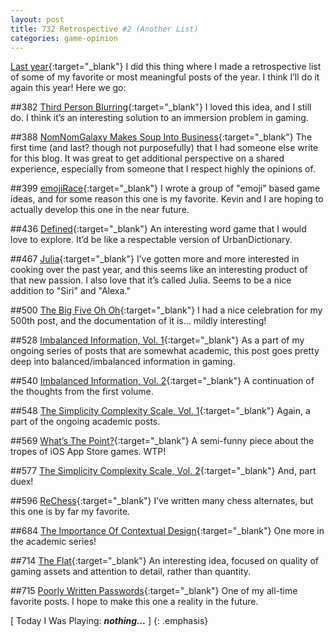 ```yaml
---
layout: post
title: 732 Retrospective #2 (Another List)
categories: game-opinion
---
```

[Last year](http://www.foster-douglas.com/games/367-retrospective-the-list/){:target="_blank"} I did this thing where I made a retrospective list of some of my favorite or most meaningful posts of the year.  I think I’ll do it again this year! Here we go:

##382 [Third Person Blurring](http://www.foster-douglas.com/games/382-third-person-blurring/){:target="_blank"}
I loved this idea, and I still do.  I think it’s an interesting solution to an immersion problem in gaming.

##388 [NomNomGalaxy Makes Soup Into Business](http://www.foster-douglas.com/games/388-nomnomgalaxy-makes-soup-into-business/){:target="_blank"}
The first time (and last? though not purposefully) that I had someone else write for this blog.  It was great to get additional perspective on a shared experience, especially from someone that I respect highly the opinions of.

##399 [emojiRace](http://www.foster-douglas.com/games/399-emojirace/){:target="_blank"}
I wrote a group of "emoji" based game ideas, and for some reason this one is my favorite.  Kevin and I are hoping to actually develop this one in the near future.

##436 [Defined](http://www.foster-douglas.com/games/436-defined/){:target="_blank"}
An interesting word game that I would love to explore.  It’d be like a respectable version of UrbanDictionary.

##467 [Julia](http://www.foster-douglas.com/games/467-julia/){:target="_blank"}
I’ve gotten more and more interested in cooking over the past year, and this seems like an interesting product of that new passion.  I also love that it’s called Julia.  Seems to be a nice addition to "Siri" and "Alexa."

##500 [The Big Five Oh Oh](http://www.foster-douglas.com/games/500-the-big-five-oh-oh/){:target="_blank"}
I had a nice celebration for my 500th post, and the documentation of it is… mildly interesting!

##528 [Imbalanced Information, Vol. 1](http://www.foster-douglas.com/games/528-imbalanced-information-vol-1/){:target="_blank"}
As a part of my ongoing series of posts that are somewhat academic, this post goes pretty deep into balanced/imbalanced information in gaming.

##540 [Imbalanced Information, Vol. 2](http://www.foster-douglas.com/games/540-imbalanced-information-vol-2/){:target="_blank"}
A continuation of the thoughts from the first volume.

##548 [The Simplicity Complexity Scale, Vol. 1](http://www.foster-douglas.com/games/548-the-simplicity-complexity-scale-vol-1/){:target="_blank"}
Again, a part of the ongoing academic posts.

##569 [What’s The Point?](http://www.foster-douglas.com/games/569-wtp/){:target="_blank"}
A semi-funny piece about the tropes of iOS App Store games. WTP!

##577 [The Simplicity Complexity Scale, Vol. 2](http://www.foster-douglas.com/games/577-the-simplicity-complexity-scale-vol-2/){:target="_blank"}
And, part duex!

##596 [ReChess](http://www.foster-douglas.com/games/596-rechess/){:target="_blank"} 
I’ve written many chess alternates, but this one is by far my favorite.

##684 [The Importance Of Contextual Design](http://www.foster-douglas.com/games/684-the-importance-of-contextual-design/){:target="_blank"}
One more in the academic series!

##714 [The Flat](http://www.foster-douglas.com/games/714-the-flat/){:target="_blank"} 
An interesting idea, focused on quality of gaming assets and attention to detail, rather than quantity. 

##715 [Poorly Written Passwords](http://www.foster-douglas.com/games/715-poorly-written-passwords/){:target="_blank"}
One of my all-time favorite posts.  I hope to make this one a reality in the future.

[ Today I Was Playing: ***nothing...*** ]
{: .emphasis}
